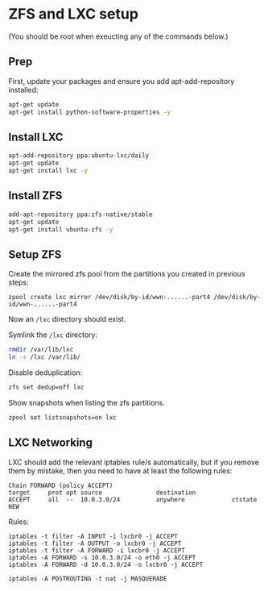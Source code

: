 # ZFS and LXC setup

(You should be root when exeucting any of the commands below.)

## Prep

First, update your packages and ensure you add apt-add-repository installed:

```bash
apt-get update
apt-get install python-software-properties -y
```

## Install LXC

```bash
apt-add-repository ppa:ubuntu-lxc/daily
apt-get update
apt-get install lxc -y
```

## Install ZFS

```bash
add-apt-repository ppa:zfs-native/stable
apt-get update
apt-get install ubuntu-zfs -y
```

## Setup ZFS

Create the mirrored zfs pool from the partitions you created in previous steps:

`zpool create lxc mirror /dev/disk/by-id/wwn-......-part4 /dev/disk/by-id/wwn-......-part4`

Now an `/lxc` directory should exist.

Symlink the `/lxc` directory:

```bash
rmdir /var/lib/lxc
ln -s /lxc /var/lib/
```

Disable deduplication:

``` bash
zfs set dedup=off lxc
```

Show snapshots when listing the zfs partitions.

```bash
zpool set listsnapshots=on lxc
```

## LXC Networking

LXC should add the relevant iptables rule/s automatically, but if you remove them by mistake, then you need to have at least the following rules:

```
Chain FORWARD (policy ACCEPT)
target     prot opt source               destination         
ACCEPT     all  --  10.0.3.0/24          anywhere             ctstate NEW
```

Rules:

```
iptables -t filter -A INPUT -i lxcbr0 -j ACCEPT
iptables -t filter -A OUTPUT -o lxcbr0 -j ACCEPT
iptables -t filter -A FORWARD -i lxcbr0 -j ACCEPT
iptables -A FORWARD -s 10.0.3.0/24 -o eth0 -j ACCEPT
iptables -A FORWARD -d 10.0.3.0/24 -o lxcbr0 -j ACCEPT

iptables -A POSTROUTING -t nat -j MASQUERADE
```
 
